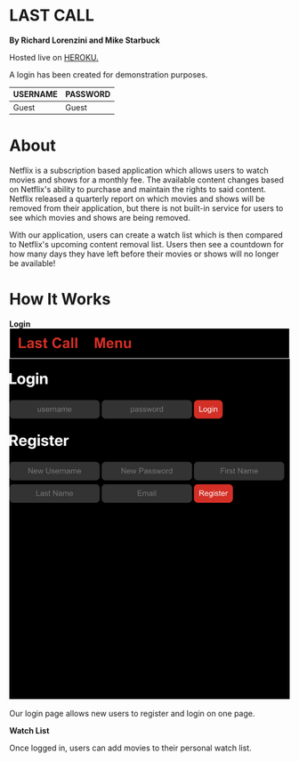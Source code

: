 # LAST CALL 

**By Richard Lorenzini and Mike Starbuck**

Hosted live on <a href="https://unogs-lastcall.herokuapp.com/">HEROKU.</a> 

A login has been created for demonstration purposes.

| USERNAME  | PASSWORD |
| :--- | :--- |
| Guest | Guest |

# About 

Netflix is a subscription based application which allows users to watch movies and shows for a monthly fee. The available content changes based on Netflix's ability to purchase and maintain the rights to said content. Netflix released a quarterly report on which movies and shows will be removed from their application, but there is not built-in service for users to see which movies and shows are being removed. 

With our application, users can create a watch list which is then compared to Netflix's upcoming content removal list. Users then see a countdown for how many days they have left before their movies or shows will no longer be available! 

# How It Works 

**Login** 
<img src="images/mobileLogin.png"/> 

Our login page allows new users to register and login on one page. 

**Watch List** 

Once logged in, users can add movies to their personal watch list.
